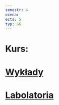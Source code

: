 ```yaml
---
semestr: 4
ocena: 
ects: 5
typ: GK
---
```


# Kurs:
# [Wykłady ](/Notatki/Semestr%204/Bazy%20danych%201/Wyk%C5%82ady/Wyk%C5%82ady.md)
# [Labolatoria ](/Notatki/Semestr%204/Bazy%20danych%201/Labolatoria/Labolatoria.md)
